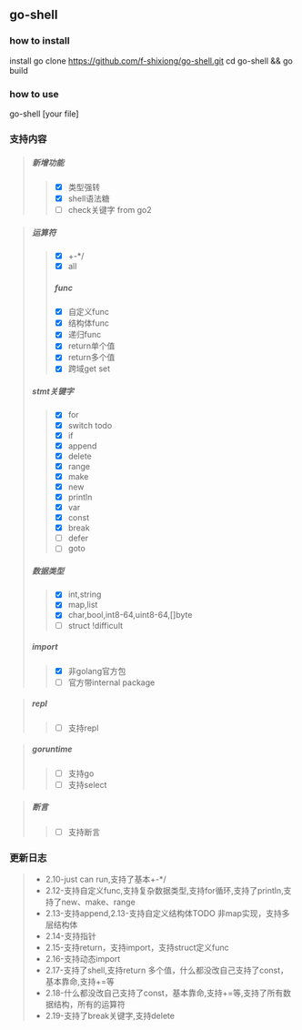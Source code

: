 ## go-shell
### how to install
install go
clone https://github.com/f-shixiong/go-shell.git
cd go-shell && go build
### how to use
go-shell [your file]


### 支持内容
>##### 新增功能
>> - [x] 类型强转
>> - [x] shell语法糖
>> - [ ] check关键字 from go2

>##### 运算符
>> - [x] +-*/
>> - [x] all
>>##### func
>> - [x] 自定义func
>> - [x] 结构体func
>> - [x] 递归func
>> - [x] return单个值
>> - [x] return多个值
>> - [x] 跨域get set 
>##### stmt关键字
>> - [x] for
>> - [x] switch todo
>> - [x] if
>> - [x] append
>> - [x] delete
>> - [x] range
>> - [x] make
>> - [x] new
>> - [x] println
>> - [x] var
>> - [x] const
>> - [x] break
>> - [ ] defer
>> - [ ] goto
>##### 数据类型
>> - [x] int,string
>> - [x] map,list
>> - [x] char,bool,int8-64,uint8-64,[]byte
>> - [ ] struct !difficult
>##### import
>> - [x] 非golang官方包
>> - [ ] 官方带internal package

>##### repl
>> - [ ] 支持repl

>##### goruntime
>> - [ ] 支持go
>> - [ ] 支持select

>##### 断言
>> - [ ] 支持断言

### 更新日志
> - 2.10-just can run,支持了基本+-*/
> - 2.12-支持自定义func,支持复杂数据类型,支持for循环,支持了println,支持了new、make、range
> - 2.13-支持append,2.13-支持自定义结构体TODO 非map实现，支持多层结构体
> - 2.14-支持指针
> - 2.15-支持return，支持import，支持struct定义func
> - 2.16-支持动态import
> - 2.17-支持了shell,支持return 多个值，什么都没改自己支持了const，基本靠命,支持+=等
> - 2.18-什么都没改自己支持了const，基本靠命,支持+=等,支持了所有数据结构，所有的运算符
> - 2.19-支持了break关键字,支持delete
